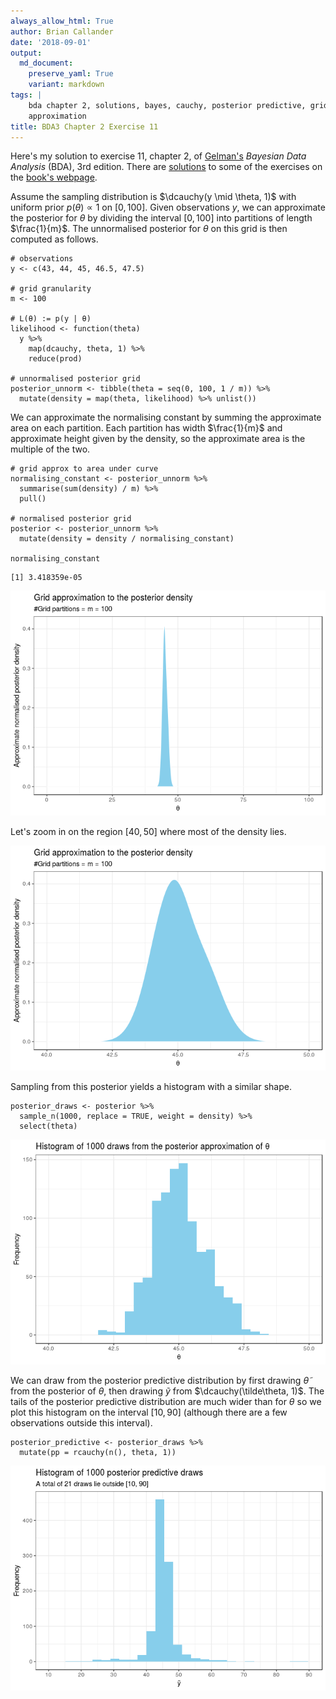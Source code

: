 ```yaml
---
always_allow_html: True
author: Brian Callander
date: '2018-09-01'
output:
  md_document:
    preserve_yaml: True
    variant: markdown
tags: |
    bda chapter 2, solutions, bayes, cauchy, posterior predictive, grid
    approximation
title: BDA3 Chapter 2 Exercise 11
---
```


Here's my solution to exercise 11, chapter 2, of
[Gelman's](https://andrewgelman.com/) *Bayesian Data Analysis* (BDA),
3rd edition. There are
[solutions](http://www.stat.columbia.edu/~gelman/book/solutions.pdf) to
some of the exercises on the [book's
webpage](http://www.stat.columbia.edu/~gelman/book/).

<!--more-->
<div style="display:none">

$\DeclareMathOperator{\dbinomial}{binomial}  \DeclareMathOperator{\dbern}{Bernoulli}  \DeclareMathOperator{\dnorm}{normal}  \DeclareMathOperator{\dcauchy}{Cauchy}  \DeclareMathOperator{\dgamma}{gamma}  \DeclareMathOperator{\invlogit}{invlogit}  \DeclareMathOperator{\logit}{logit}  \DeclareMathOperator{\dbeta}{beta}$

</div>

Assume the sampling distribution is $\dcauchy(y \mid \theta, 1)$ with
uniform prior $p(\theta) \propto 1$ on $[0, 100]$. Given observations
$y$, we can approximate the posterior for $\theta$ by dividing the
interval $[0, 100]$ into partitions of length $\frac{1}{m}$. The
unnormalised posterior for $\theta$ on this grid is then computed as
follows.

``` {.r}
# observations
y <- c(43, 44, 45, 46.5, 47.5) 

# grid granularity
m <- 100

# L(θ) := p(y | θ)
likelihood <- function(theta) 
  y %>% 
    map(dcauchy, theta, 1) %>% 
    reduce(prod)

# unnormalised posterior grid
posterior_unnorm <- tibble(theta = seq(0, 100, 1 / m)) %>% 
  mutate(density = map(theta, likelihood) %>% unlist())
```

We can approximate the normalising constant by summing the approximate
area on each partition. Each partition has width $\frac{1}{m}$ and
approximate height given by the density, so the approximate area is the
multiple of the two.

``` {.r}
# grid approx to area under curve
normalising_constant <- posterior_unnorm %>% 
  summarise(sum(density) / m) %>% 
  pull()

# normalised posterior grid
posterior <- posterior_unnorm %>% 
  mutate(density = density / normalising_constant)

normalising_constant
```

    [1] 3.418359e-05

![](chapter_02_exercise_11_files/figure-markdown/posterior_plot-1.png)

Let's zoom in on the region $[40, 50]$ where most of the density lies.

![](chapter_02_exercise_11_files/figure-markdown/posterior_plot_zoomed-1.png)

Sampling from this posterior yields a histogram with a similar shape.

``` {.r}
posterior_draws <- posterior %>% 
  sample_n(1000, replace = TRUE, weight = density) %>% 
  select(theta)
```

![](chapter_02_exercise_11_files/figure-markdown/posterior_sample_plot-1.png)

We can draw from the posterior predictive distribution by first drawing
$\tilde\theta$ from the posterior of $\theta$, then drawing $\tilde y$
from $\dcauchy(\tilde\theta, 1)$. The tails of the posterior predictive
distribution are much wider than for $\theta$ so we plot this histogram
on the interval $[10, 90]$ (although there are a few observations
outside this interval).

``` {.r}
posterior_predictive <- posterior_draws %>% 
  mutate(pp = rcauchy(n(), theta, 1)) 
```

![](chapter_02_exercise_11_files/figure-markdown/posterior_predictive_plot-1.png)
